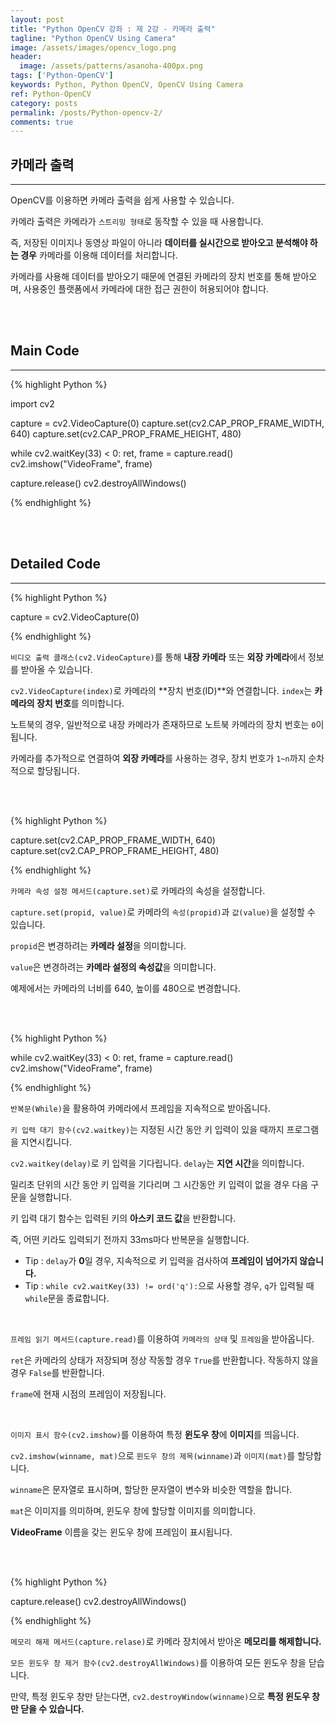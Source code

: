 ```yaml
---
layout: post
title: "Python OpenCV 강좌 : 제 2강 - 카메라 출력"
tagline: "Python OpenCV Using Camera"
image: /assets/images/opencv_logo.png
header:
  image: /assets/patterns/asanoha-400px.png
tags: ['Python-OpenCV']
keywords: Python, Python OpenCV, OpenCV Using Camera
ref: Python-OpenCV
category: posts
permalink: /posts/Python-opencv-2/
comments: true
---
```



## 카메라 출력 ##
----------

OpenCV를 이용하면 카메라 출력을 쉽게 사용할 수 있습니다.

카메라 출력은 카메라가 `스트리밍 형태`로 동작할 수 있을 때 사용합니다.

즉, 저장된 이미지나 동영상 파일이 아니라 **데이터를 실시간으로 받아오고 분석해야 하는 경우** 카메라를 이용해 데이터를 처리합니다.

카메라를 사용해 데이터를 받아오기 때문에 연결된 카메라의 장치 번호를 통해 받아오며, 사용중인 플랫폼에서 카메라에 대한 접근 권한이 허용되어야 합니다.

<br>
<br>

## Main Code ##
----------

{% highlight Python %}

import cv2

capture = cv2.VideoCapture(0)
capture.set(cv2.CAP_PROP_FRAME_WIDTH, 640)
capture.set(cv2.CAP_PROP_FRAME_HEIGHT, 480)

while cv2.waitKey(33) < 0:
    ret, frame = capture.read()
    cv2.imshow("VideoFrame", frame)

capture.release()
cv2.destroyAllWindows()

{% endhighlight %}

<br>
<br>

## Detailed Code ##
----------

{% highlight Python %}

capture = cv2.VideoCapture(0)

{% endhighlight %}

`비디오 출력 클래스(cv2.VideoCapture)`를 통해 **내장 카메라** 또는 **외장 카메라**에서 정보를 받아올 수 있습니다.

`cv2.VideoCapture(index)`로 카메라의 **장치 번호(ID)**와 연결합니다. `index`는 **카메라의 장치 번호**를 의미합니다.

노트북의 경우, 일반적으로 내장 카메라가 존재하므로 노트북 카메라의 장치 번호는 `0`이 됩니다.

카메라를 추가적으로 연결하여 **외장 카메라**를 사용하는 경우, 장치 번호가 `1~n`까지 순차적으로 할당됩니다.

<br>
<br>

{% highlight Python %}

capture.set(cv2.CAP_PROP_FRAME_WIDTH, 640)
capture.set(cv2.CAP_PROP_FRAME_HEIGHT, 480)

{% endhighlight %}

`카메라 속성 설정 메서드(capture.set)`로 카메라의 속성을 설정합니다.

`capture.set(propid, value)`로 카메라의 `속성(propid)`과 `값(value)`을 설정할 수 있습니다.

`propid`은 변경하려는 **카메라 설정**을 의미합니다.

`value`은 변경하려는 **카메라 설정의 속성값**을 의미합니다.

예제에서는 카메라의 너비를 640, 높이를 480으로 변경합니다.

<br>
<br>

{% highlight Python %}

while cv2.waitKey(33) < 0:
    ret, frame = capture.read()
    cv2.imshow("VideoFrame", frame)

{% endhighlight %}

`반복문(While)`을 활용하여 카메라에서 프레임을 지속적으로 받아옵니다.

`키 입력 대기 함수(cv2.waitkey)`는 지정된 시간 동안 키 입력이 있을 때까지 프로그램을 지연시킵니다.

`cv2.waitkey(delay)`로 키 입력을 기다립니다. `delay`는 **지연 시간**을 의미합니다.

밀리초 단위의 시간 동안 키 입력을 기다리며 그 시간동안 키 입력이 없을 경우 다음 구문을 실행합니다. 

키 입력 대기 함수는 입력된 키의 **아스키 코드 값**을 반환합니다.

즉, 어떤 키라도 입력되기 전까지 33ms마다 반복문을 실행합니다.

* Tip : `delay`가 **0**일 경우, 지속적으로 키 입력을 검사하여 **프레임이 넘어가지 않습니다.**
* Tip : `while cv2.waitKey(33) != ord('q'):`으로 사용할 경우, `q`가 입력될 때 `while`문을 종료합니다.

<br>

`프레임 읽기 메서드(capture.read)`를 이용하여 `카메라의 상태` 및 `프레임`을 받아옵니다.

`ret`은 카메라의 상태가 저장되며 정상 작동할 경우 `True`를 반환합니다. 작동하지 않을 경우 `False`를 반환합니다.

`frame`에 현재 시점의 프레임이 저장됩니다.

<br>

`이미지 표시 함수(cv2.imshow)`를 이용하여 특정 **윈도우 창**에 **이미지**를 띄웁니다.

`cv2.imshow(winname, mat)`으로 `윈도우 창의 제목(winname)`과 `이미지(mat)`를 할당합니다.

`winname`은 문자열로 표시하며, 할당한 문자열이 변수와 비슷한 역할을 합니다. 

`mat`은 이미지를 의미하며, 윈도우 창에 할당할 이미지를 의미합니다.

**VideoFrame** 이름을 갖는 윈도우 창에 프레임이 표시됩니다.

<br>
<br>

{% highlight Python %}

capture.release()
cv2.destroyAllWindows()

{% endhighlight %}

`메모리 해제 메서드(capture.relase)`로 카메라 장치에서 받아온 **메모리를 해제합니다.**

`모든 윈도우 창 제거 함수(cv2.destroyAllWindows)`를 이용하여 모든 윈도우 창을 닫습니다.

만약, 특정 윈도우 창만 닫는다면, `cv2.destroyWindow(winname)`으로 **특정 윈도우 창만 닫을 수 있습니다.**